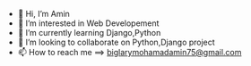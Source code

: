 - 👋 Hi, I’m Amin
- 👀 I’m interested in Web Developement
- 🌱 I’m currently learning Django,Python
- 💞️ I’m looking to collaborate on Python,Django project
- 📫 How to reach me ==> biglarymohamadamin75@gmail.com

<!---
biglaryamin/biglaryamin is a ✨ special ✨ repository because its `README.md` (this file) appears on your GitHub profile.
You can click the Preview link to take a look at your changes.
--->
